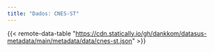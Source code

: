 ```yaml
---
title: "Dados: CNES-ST"
---
```


{{< remote-data-table "https://cdn.statically.io/gh/dankkom/datasus-metadata/main/metadata/data/cnes-st.json" >}}
